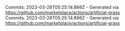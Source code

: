 Commits: 2023-03-28T05:25:14.866Z - Generated via https://github.com/marketplace/actions/artificial-grass
<br>
Commits: 2023-03-28T05:25:14.866Z - Generated via https://github.com/marketplace/actions/artificial-grass
<br>
